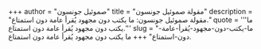 +++
author = "صموئيل جونسون"
title = "مقولة صموئيل جونسون"
description = "مقولة صموئيل جونسون: ما يكتب دون مجهود يُقرأ عامة دون استمتاع."
quote = '''ما يكتب دون مجهود يُقرأ عامة دون استمتاع.''' 
slug = "ما-يكتب-دون-مجهود-يُقرأ-عامة-دون-استمتاع"
+++
ما يكتب دون مجهود يُقرأ عامة دون استمتاع.
